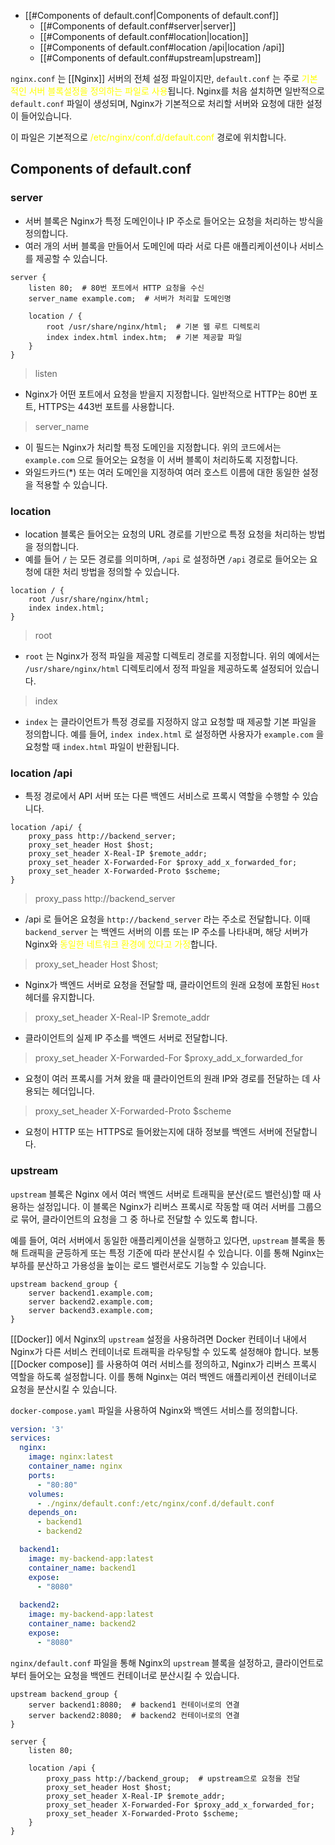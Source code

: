 - [[#Components of default.conf|Components of default.conf]]
	- [[#Components of default.conf#server|server]]
	- [[#Components of default.conf#location|location]]
	- [[#Components of default.conf#location /api|location /api]]
	- [[#Components of default.conf#upstream|upstream]]


`nginx.conf` 는 [[Nginx]] 서버의 전체 설정 파일이지만, `default.conf` 는 주로 <font color="#ffff00">기본적인 서버 블록설정을 정의하는 파일로 사용</font>됩니다. Nginx를 처음 설치하면 일반적으로 `default.conf` 파일이 생성되며, Nginx가 기본적으로 처리할 서버와 요청에 대한 설정이 들어있습니다.

이 파일은 기본적으로 <font color="#ffff00">/etc/nginx/conf.d/default.conf</font> 경로에 위치합니다.

## Components of default.conf

### server

- 서버 블록은 Nginx가 특정 도메인이나 IP 주소로 들어오는 요청을 처리하는 방식을 정의합니다.
- 여러 개의 서버 블록을 만들어서 도메인에 따라 서로 다른 애플리케이션이나 서비스를 제공할 수 있습니다.

```nginx
server {
    listen 80;  # 80번 포트에서 HTTP 요청을 수신
    server_name example.com;  # 서버가 처리할 도메인명

    location / {
        root /usr/share/nginx/html;  # 기본 웹 루트 디렉토리
        index index.html index.htm;  # 기본 제공할 파일
    }
}
```

> listen
- Nginx가 어떤 포트에서 요청을 받을지 지정합니다. 일반적으로 HTTP는 80번 포트, HTTPS는 443번 포트를 사용합니다.

> server_name
- 이 필드는 Nginx가 처리할 특정 도메인을 지정합니다. 위의 코드에서는 `example.com` 으로 들어오는 요청을 이 서버 블록이 처리하도록 지정합니다.
- 와일드카드(\*) 또는 여러 도메인을 지정하여 여러 호스트 이름에 대한 동일한 설정을 적용할 수 있습니다.

### location

- location 블록은 들어오는 요청의 URL 경로를 기반으로 특정 요청을 처리하는 방법을 정의합니다.
- 예를 들어 `/` 는 모든 경로를 의미하며, `/api` 로 설정하면 `/api` 경로로 들어오는 요청에 대한 처리 방법을 정의할 수 있습니다.

```nginx
location / {
    root /usr/share/nginx/html;
    index index.html;
}
```

> root
- `root` 는 Nginx가 정적 파일을 제공할 디렉토리 경로를 지정합니다. 위의 예에서는 `/usr/share/nginx/html` 디렉토리에서 정적 파일을 제공하도록 설정되어 있습니다.

> index
- `index` 는 클라이언트가 특정 경로를 지정하지 않고 요청할 때 제공할 기본 파일을 정의합니다. 예를 들어, `index index.html` 로 설정하면 사용자가 `example.com` 을 요청할 때 `index.html` 파일이 반환됩니다.

### location /api

- 특정 경로에서 API 서버 또는 다른 백엔드 서비스로 프록시 역할을 수행할 수 있습니다.

```nginx
location /api/ {
    proxy_pass http://backend_server;
	proxy_set_header Host $host;
	proxy_set_header X-Real-IP $remote_addr;
	proxy_set_header X-Forwarded-For $proxy_add_x_forwarded_for;
	proxy_set_header X-Forwarded-Proto $scheme;
}
```

> proxy_pass http://backend_server

- \/api 로 들어온 요청을 `http://backend_server` 라는 주소로 전달합니다. 이때 `backend_server` 는 백엔드 서버의 이름 또는 IP 주소를 나타내며, 해당 서버가 Nginx와 <font color="#ffff00">동일한 네트워크 환경에 있다고 가정</font>합니다. 

> proxy_set_header Host $host;

- Nginx가 백엔드 서버로 요청을 전달할 때, 클라이언트의 원래 요청에 포함된 `Host` 헤더를 유지합니다.

> proxy_set_header X-Real-IP $remote_addr

- 클라이언트의 실제 IP 주소를 백엔드 서버로 전달합니다.

> proxy_set_header X-Forwarded-For $proxy_add_x_forwarded_for

- 요청이 여러 프록시를 거쳐 왔을 때 클라이언트의 원래 IP와 경로를 전달하는 데 사용되는 헤더입니다.

> proxy_set_header X-Forwarded-Proto $scheme

- 요청이 HTTP 또는 HTTPS로 들어왔는지에 대하 정보를 백엔드 서버에 전달합니다.

### upstream

`upstream` 블록은 Nginx 에서 여러 백엔드 서버로 트래픽을 분산(로드 밸런싱)할 때 사용하는 설정입니다. 이 블록은 Nginx가 리버스 프록시로 작동할 때 여러 서버를 그룹으로 묶어, 클라이언트의 요청을 그 중 하나로 전달할 수 있도록 합니다.

예를 들어, 여러 서버에서 동일한 애플리케이션을 실행하고 있다면, `upstream` 블록을 통해 트래픽을 균등하게 또는 특정 기준에 따라 분산시킬 수 있습니다. 이를 통해 Nginx는 부하를 분산하고 가용성을 높이는 로드 밸런서로도 기능할 수 있습니다.

```nginx
upstream backend_group {
    server backend1.example.com;
    server backend2.example.com;
    server backend3.example.com;
}
```

[[Docker]] 에서 Nginx의 `upstream` 설정을 사용하려면 Docker 컨테이너 내에서 Nginx가 다른 서비스 컨테이너로 트래픽을 라우팅할 수 있도록 설정해야 합니다. 보통 [[Docker compose]] 를 사용하여 여러 서비스를 정의하고, Nginx가 리버스 프록시 역할을 하도록 설정합니다. 이를 통해 Nginx는 여러 백엔드 애플리케이션 컨테이너로 요청을 분산시킬 수 있습니다.

`docker-compose.yaml` 파일을 사용하여 Nginx와 백엔드 서비스를 정의합니다.

```yaml
version: '3'
services:
  nginx:
    image: nginx:latest
    container_name: nginx
    ports:
      - "80:80"
    volumes:
      - ./nginx/default.conf:/etc/nginx/conf.d/default.conf
    depends_on:
      - backend1
      - backend2

  backend1:
    image: my-backend-app:latest
    container_name: backend1
    expose:
      - "8080"
      
  backend2:
    image: my-backend-app:latest
    container_name: backend2
    expose:
      - "8080"

```

`nginx/default.conf` 파일을 통해 Nginx의 `upstream` 블록을 설정하고, 클라이언트로부터 들어오는 요청을 백엔드 컨테이너로 분산시킬 수 있습니다.

```nginx
upstream backend_group {
    server backend1:8080;  # backend1 컨테이너로의 연결
    server backend2:8080;  # backend2 컨테이너로의 연결
}

server {
    listen 80;

    location /api {
        proxy_pass http://backend_group;  # upstream으로 요청을 전달
        proxy_set_header Host $host;
        proxy_set_header X-Real-IP $remote_addr;
        proxy_set_header X-Forwarded-For $proxy_add_x_forwarded_for;
        proxy_set_header X-Forwarded-Proto $scheme;
    }
}

```

